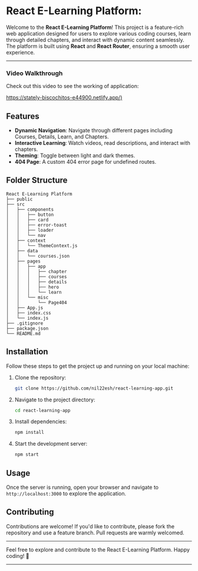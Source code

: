 # React E-Learning Platform:

Welcome to the **React E-Learning Platform**! This project is a feature-rich web application designed for users to explore various coding courses, learn through detailed chapters, and interact with dynamic content seamlessly. The platform is built using **React** and **React Router**, ensuring a smooth user experience.

---

### Video Walkthrough

Check out this video to see the working of application:

[https://stately-biscochitos-e44900.netlify.app/)](https://stately-biscochitos-e44900.netlify.app/)

## Features

- **Dynamic Navigation**: Navigate through different pages including Courses, Details, Learn, and Chapters.
- **Interactive Learning**: Watch videos, read descriptions, and interact with chapters.
- **Theming**: Toggle between light and dark themes.
- **404 Page**: A custom 404 error page for undefined routes.

## Folder Structure

```
React E-Learning Platform
├── public
├── src
│   ├── components
│   │   ├── button
│   │   ├── card
│   │   ├── error-toast
│   │   ├── loader
│   │   └── nav
│   ├── context
│   │   └── ThemeContext.js
│   ├── data
│   │   └── courses.json
│   ├── pages
│   │   ├── app
│   │   │   ├── chapter
│   │   │   ├── courses
│   │   │   ├── details
│   │   │   ├── hero
│   │   │   └── learn
│   │   └── misc
│   │       └── Page404
│   ├── App.js
│   ├── index.css
│   └── index.js
├── .gitignore
├── package.json
└── README.md
```

## Installation

Follow these steps to get the project up and running on your local machine:

1. Clone the repository:

   ```bash
   git clone https://github.com/nil22esh/react-learning-app.git
   ```

2. Navigate to the project directory:

   ```bash
   cd react-learning-app
   ```

3. Install dependencies:

   ```bash
   npm install
   ```

4. Start the development server:

   ```bash
   npm start
   ```

## Usage

Once the server is running, open your browser and navigate to `http://localhost:3000` to explore the application.

## Contributing

Contributions are welcome! If you'd like to contribute, please fork the repository and use a feature branch. Pull requests are warmly welcomed.

---

Feel free to explore and contribute to the React E-Learning Platform. Happy coding! 🎉

---
